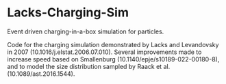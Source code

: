 # Lacks-Charging-Sim
Event driven charging-in-a-box simulation for particles.

Code for the charging simulation demonstrated by Lacks and Levandovsky in 2007 (10.1016/j.elstat.2006.07.010). Several improvements made to increase speed based on Smallenburg (10.1140/epje/s10189-022-00180-8), and to model the size distribution sampled by Raack et al. (10.1089/ast.2016.1544).
